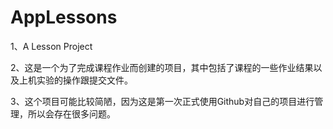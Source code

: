 # AppLessons
1、A Lesson Project

2、这是一个为了完成课程作业而创建的项目，其中包括了课程的一些作业结果以及上机实验的操作跟提交文件。

3、这个项目可能比较简陋，因为这是第一次正式使用Github对自己的项目进行管理，所以会存在很多问题。

